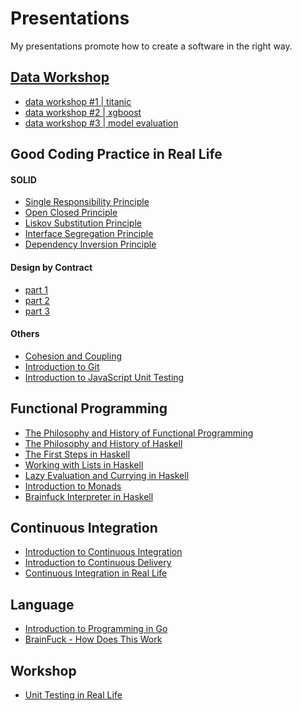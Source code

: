 Presentations
=============

My presentations promote how to create a software in the right way.

## [Data Workshop](http://dataworkshop.eu/)
- [data workshop #1 | titanic](https://github.com/slon1024/presentations/blob/master/dataworkshop/DataWorkshop1_Titanic.pdf)
- [data workshop #2 | xgboost](https://github.com/slon1024/presentations/blob/master/dataworkshop/DataWorkshop2_xgboost.pdf)
- [data workshop #3 | model evaluation](https://github.com/slon1024/presentations/blob/master/dataworkshop/DataWorkshop3_model_evaluation.pdf)


## Good Coding Practice in Real Life
#### SOLID
- [Single Responsibility Principle](https://github.com/slon1024/presentations/blob/master/Good_coding_practice_in_real_life/SOLID/c%23/Single_responsibility_principle.pdf)
- [Open Closed Principle](https://github.com/slon1024/presentations/blob/master/Good_coding_practice_in_real_life/SOLID/c%23/Open_closed_principle.pdf)
- [Liskov Substitution Principle](https://github.com/slon1024/presentations/blob/master/Good_coding_practice_in_real_life/SOLID/c%23/Liskov_substitution_principle.pdf)
- [Interface Segregation Principle](https://github.com/slon1024/presentations/blob/master/Good_coding_practice_in_real_life/SOLID/c%23/Interface_segregation_principle.pdf)
- [Dependency Inversion Principle](https://github.com/slon1024/presentations/blob/master/Good_coding_practice_in_real_life/SOLID/c%23/Dependency_inversion_principle.pdf)

#### Design by Contract
- [part 1](https://github.com/slon1024/presentations/blob/master/Good_coding_practice_in_real_life/DesignByContract/DesignByContract-part1.pdf)
- [part 2](https://github.com/slon1024/presentations/blob/master/Good_coding_practice_in_real_life/DesignByContract/DesignByContract-part2.pdf)
- [part 3](https://github.com/slon1024/presentations/blob/master/Good_coding_practice_in_real_life/DesignByContract/DesignByContract-part3.pdf)

#### Others
- [Cohesion and Coupling](https://github.com/slon1024/presentations/blob/master/Good_coding_practice_in_real_life/Cohesion_and_coupling.pdf)
- [Introduction to Git](https://github.com/slon1024/presentations/blob/master/Good_coding_practice_in_real_life/Intro_to_git.pdf)
- [Introduction to JavaScript Unit Testing](https://github.com/slon1024/presentations/blob/master/Good_coding_practice_in_real_life/Introduction_to_JavaScript_unit_testing.pdf)


## Functional Programming
- [The Philosophy and History of Functional Programming](https://github.com/slon1024/presentations/blob/master/Functional_programming/The_philosophy_and_history_of_functional_programming.pdf)
- [The Philosophy and History of Haskell](https://github.com/slon1024/presentations/blob/master/Functional_programming/The_philosophy_and_history_of_Haskell.pdf)
- [The First Steps in Haskell](https://github.com/slon1024/presentations/blob/master/Functional_programming/The_first_steps_in_Haskell.pdf)
- [Working with Lists in Haskell](https://github.com/slon1024/presentations/blob/master/Functional_programming/Working_with_lists_in_Haskell.pdf)
- [Lazy Evaluation and Currying in Haskell](https://github.com/slon1024/presentations/blob/master/Functional_programming/Lazy_%20evaluation_and_currying_in_Haskell.pdf)
- [Introduction to Monads](https://github.com/slon1024/presentations/blob/master/Functional_programming/Intro_to_monads.pdf)
- [Brainfuck Interpreter in Haskell](https://github.com/slon1024/presentations/blob/master/Functional_programming/Brainfuck_interpreter_in_Haskell.pdf)

## Continuous Integration
- [Introduction to Continuous Integration](https://github.com/slon1024/presentations/blob/master/Continuous_integration/intro_to_ci.pdf)
- [Introduction to Continuous Delivery](https://github.com/slon1024/presentations/blob/master/Continuous_integration/intro_to_cd.pdf)
- [Continuous Integration in Real Life](https://github.com/slon1024/presentations/blob/master/Continuous_integration/Continuous_integration_in_real_life.pdf)

## Language
- [Introduction to Programming in Go](https://github.com/slon1024/presentations/blob/master/Language/Intro_to_programming_in_Go.pdf)
- [BrainFuck - How Does This Work](https://github.com/slon1024/presentations/blob/master/Language/BrainFuck_-_how_does_this_work.pdf)

## Workshop
- [Unit Testing in Real Life](https://github.com/slon1024/presentations/blob/master/Workshop/Unit_testing_in_real_life.pdf)
